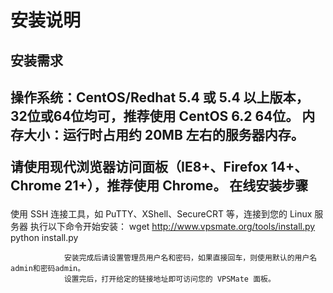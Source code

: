 安装说明
=======
安装需求
-------
操作系统：CentOS/Redhat 5.4 或 5.4 以上版本，32位或64位均可，推荐使用 CentOS 6.2 64位。
内存大小：运行时占用约 20MB 左右的服务器内存。
			<p>请使用现代浏览器访问面板（IE8+、Firefox 14+、Chrome 21+），推荐使用 Chrome。
在线安装步骤
-------
使用 SSH 连接工具，如 PuTTY、XShell、SecureCRT 等，连接到您的 Linux 服务器
				执行以下命令开始安装：
				wget http://www.vpsmate.org/tools/install.py
				python install.py
			
				安装完成后请设置管理员用户名和密码，如果直接回车，则使用默认的用户名admin和密码admin。
				设置完后，打开给定的链接地址即可访问您的 VPSMate 面板。
